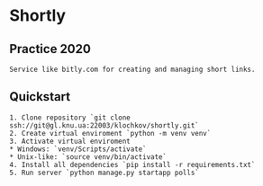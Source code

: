 # Shortly

## Practice 2020
    Service like bitly.com for creating and managing short links.

## Quickstart
    1. Clone repository `git clone ssh://git@gl.knu.ua:22003/klochkov/shortly.git`
    2. Create virtual enviroment `python -m venv venv`
    3. Activate virtual enviroment 
  	* Windows: `venv/Scripts/activate`
	* Unix-like: `source venv/bin/activate` 
    4. Install all dependencies `pip install -r requirements.txt`
    5. Run server `python manage.py startapp polls`

